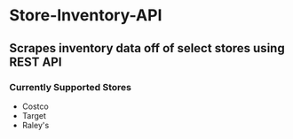# Store-Inventory-API
Scrapes inventory data off of select stores using REST API
---
### Currently Supported Stores
- Costco
- Target
- Raley's
